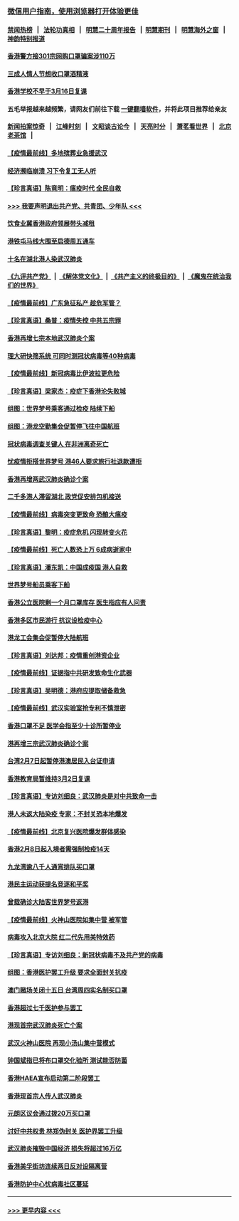 ### [微信用户指南，使用浏览器打开体验更佳](https://github.com/gfw-breaker/banned-news1/blob/master/indexes/wechat-guide.md?t=0)
#### [禁闻热榜](热点新闻.md?t=0)  &nbsp;&nbsp;|&nbsp;&nbsp; [法轮功真相](https://github.com/gfw-breaker/truth/blob/master/README.md?t=0) &nbsp;&nbsp;|&nbsp;&nbsp; [明慧二十周年报告](https://github.com/gfw-breaker/mh-reports/blob/master/README.md?t=0) &nbsp;&nbsp;|&nbsp;&nbsp;[明慧期刊](https://github.com/gfw-breaker/mh-qikan) &nbsp;&nbsp;|&nbsp;&nbsp; [明慧海外之窗](https://github.com/gfw-breaker/mh-news/blob/master/README.md?t=0) &nbsp;&nbsp;|&nbsp;&nbsp; [神韵特别报道](https://github.com/gfw-breaker/mh-news/blob/master/shenyun.md?t=0)
#### [香港警方接301宗网购口罩骗案涉110万](../pages/nsc415/n11867572.md?t=02141955) 
#### [三成人情人节想收口罩酒精液](../pages/nsc415/n11867523.md?t=02141955) 
#### [香港学校不早于3月16日复课](../pages/nsc415/n11867498.md?t=02141955) 
#### 五毛举报越来越频繁，请网友们前往下载 [一键翻墙软件](https://github.com/gfw-breaker/ssr-accounts)，并将此项目推荐给亲友
#### [新闻拍案惊奇](https://github.com/gfw-breaker/banned-news1/blob/master/pages/link4.md) &nbsp;&nbsp;|&nbsp;&nbsp; [江峰时刻](https://github.com/gfw-breaker/banned-news1/blob/master/pages/link4.md) &nbsp;&nbsp;|&nbsp;&nbsp; [文昭谈古论今](https://github.com/gfw-breaker/banned-news1/blob/master/pages/link4.md) &nbsp;&nbsp;|&nbsp;&nbsp; [天亮时分](https://github.com/gfw-breaker/banned-news1/blob/master/pages/link4.md) &nbsp;&nbsp;|&nbsp;&nbsp; [萧茗看世界](https://github.com/gfw-breaker/banned-news1/blob/master/pages/link4.md) &nbsp;&nbsp;|&nbsp;&nbsp; [北京老茶馆](https://github.com/gfw-breaker/banned-news1/blob/master/pages/link4.md) &nbsp;&nbsp;|&nbsp;&nbsp; 
#### [【疫情最前线】多地殡葬业急援武汉](../pages/nsc415/n11866914.md?t=02141955) 
#### [经济濒临崩溃 习下令复工无人听](../pages/nsc415/n11867269.md?t=02141955) 
#### [【珍言真语】陈竟明：瘟疫时代 全民自救](../pages/nsc415/n11866765.md?t=02141955) 
#### [>>> 我要声明退出共产党、共青团、少年队 <<<](https://github.com/begood0513/goodnews/blob/master/quit/letter.md) 
#### [饮食业冀香港政府领展带头减租](../pages/nsc415/n11864876.md?t=02141955) 
#### [港铁屯马线大围至启德周五通车](../pages/nsc415/n11864842.md?t=02141955) 
#### [十名在湖北港人染武汉肺炎](../pages/nsc415/n11864807.md?t=02141955) 
#### [《九评共产党》](https://github.com/begood0513/9ping.md/blob/master/README.md) &nbsp;|&nbsp; [《解体党文化》](../../../../jtdwh.md/blob/master/README.md)  &nbsp;|&nbsp; [《共产主义的终极目的》](../../../../gczydzjmd.md/blob/master/README.md) &nbsp;|&nbsp; [《魔鬼在统治我们的世界》](../../../../mgztzwmdsj.md/blob/master/README.md) 
#### [【疫情最前线】广东急征私产 趁危军管？](../pages/nsc415/n11864205.md?t=02141955) 
#### [【珍言真语】桑普：疫情失控 中共五宗罪](../pages/nsc415/n11864157.md?t=02141955) 
#### [香港再增七宗本地武汉肺炎个案](../pages/nsc415/n11862405.md?t=02141955) 
#### [理大研快筛系统 可同时测冠状病毒等40种病毒](../pages/nsc415/n11862376.md?t=02141955) 
#### [【疫情最前线】新冠病毒比伊波拉更危险](../pages/nsc415/n11862199.md?t=02141955) 
#### [【珍言真语】梁家杰：疫症下香港沦失败城](../pages/nsc415/n11861588.md?t=02141955) 
#### [组图：世界梦号乘客通过检疫 陆续下船](../pages/nsc415/n11858302.md?t=02141955) 
#### [组图：港龙空勤集会促暂停飞往中国航班](../pages/nsc415/n11858190.md?t=02141955) 
#### [冠状病毒调查关键人 在非洲离奇死亡](../pages/nsc415/n11859798.md?t=02141955) 
#### [忧疫情拒搭世界梦号 港46人要求旅行社退款遭拒](../pages/nsc415/n11859849.md?t=02141955) 
#### [香港再增两武汉肺炎确诊个案](../pages/nsc415/n11859833.md?t=02141955) 
#### [二千多港人滞留湖北 政党促安排包机接送](../pages/nsc415/n11859831.md?t=02141955) 
#### [【疫情最前线】病毒突变更致命 恐酿大瘟疫](../pages/nsc415/n11859604.md?t=02141955) 
#### [【珍言真语】黎明：疫症危机 闪现转变火花](../pages/nsc415/n11859199.md?t=02141955) 
#### [【疫情最前线】死亡人数恐上万 6成病逝家中](../pages/nsc415/n11856687.md?t=02141955) 
#### [【珍言真语】潘东凯：中国成疫国 港人自救](../pages/nsc415/n11856962.md?t=02141955) 
#### [世界梦号船员乘客下船](../pages/nsc415/n11856883.md?t=02141955) 
#### [香港公立医院剩一个月口罩库存 医生指应有人问责](../pages/nsc415/n11856875.md?t=02141955) 
#### [香港多区市民游行 抗议设检疫中心](../pages/nsc415/n11856866.md?t=02141955) 
#### [港龙工会集会促暂停大陆航班](../pages/nsc415/n11856840.md?t=02141955) 
#### [【珍言真语】刘达邦：疫情重创港资企业](../pages/nsc415/n11854274.md?t=02141955) 
#### [【疫情最前线】证据指中共研发致命生化武器](../pages/nsc415/n11853087.md?t=02141955) 
#### [【珍言真语】吴明德：港府应提取储备救急](../pages/nsc415/n11852734.md?t=02141955) 
#### [【疫情最前线】武汉实验室抢专利不慎泄密](../pages/nsc415/n11850310.md?t=02141955) 
#### [香港口罩不足 医学会指至少十诊所暂停业](../pages/nsc415/n11850301.md?t=02141955) 
#### [港再增三宗武汉肺炎确诊个案](../pages/nsc415/n11850328.md?t=02141955) 
#### [台湾2月7日起暂停港澳居民入台证申请](../pages/nsc415/n11850304.md?t=02141955) 
#### [香港教育局暂维持3月2日复课](../pages/nsc415/n11850260.md?t=02141955) 
#### [【珍言真语】专访刘细良：武汉肺炎是对中共致命一击](../pages/nsc415/n11849934.md?t=02141955) 
#### [港人未返大陆染疫 专家：不封关恐本地爆发](../pages/nsc415/n11848021.md?t=02141955) 
#### [【疫情最前线】北京复兴医院爆发群体感染](../pages/nsc415/n11847626.md?t=02141955) 
#### [香港2月8日起入境者需强制检疫14天](../pages/nsc415/n11847658.md?t=02141955) 
#### [九龙湾逾八千人通宵排队买口罩](../pages/nsc415/n11847647.md?t=02141955) 
#### [港民主运动获提名竞逐和平奖](../pages/nsc415/n11847633.md?t=02141955) 
#### [曾载确诊大陆客世界梦号返港](../pages/nsc415/n11847608.md?t=02141955) 
#### [【疫情最前线】火神山医院如集中营 被军管](../pages/nsc415/n11847524.md?t=02141955) 
#### [病毒攻入北京大院 红二代先用美特效药](../pages/nsc415/n11847427.md?t=02141955) 
#### [【珍言真语】专访刘细良：新冠状病毒不及共产党的病毒](../pages/nsc415/n11847164.md?t=02141955) 
#### [组图：香港医护罢工升级 要求全面封关抗疫](../pages/nsc415/n11844107.md?t=02141955) 
#### [澳门赌场关闭十五日 台湾周四实名制买口罩](../pages/nsc415/n11845083.md?t=02141955) 
#### [香港超过七千医护参与罢工](../pages/nsc415/n11845051.md?t=02141955) 
#### [港现首宗武汉肺炎死亡个案](../pages/nsc415/n11844998.md?t=02141955) 
#### [武汉火神山医院 再现小汤山集中营模式](../pages/nsc415/n11844763.md?t=02141955) 
#### [钟国斌指已将布口罩交化验所 测试能否防菌](../pages/nsc415/n11842783.md?t=02141955) 
#### [香港HAEA宣布启动第二阶段罢工](../pages/nsc415/n11842723.md?t=02141955) 
#### [香港现首宗人传人武汉肺炎](../pages/nsc415/n11842766.md?t=02141955) 
#### [元朗区议会通过拨20万买口罩](../pages/nsc415/n11842754.md?t=02141955) 
#### [讨好中共权贵 林郑伪封关 医护界罢工升级](../pages/nsc415/n11842359.md?t=02141955) 
#### [武汉肺炎摧毁中国经济 损失将超过16万亿](../pages/nsc415/n11839723.md?t=02141955) 
#### [香港美孚街坊连续两日反对设隔离营](../pages/nsc415/n11839962.md?t=02141955) 
#### [香港防护中心忧病毒社区蔓延](../pages/nsc415/n11839933.md?t=02141955) 

----
#### [ >>> 更早内容 <<< ](../indexes/nsc415-earlier.md)
